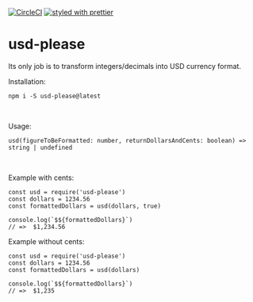[![CircleCI](https://circleci.com/gh/aervin/usd-please/tree/master.svg?style=shield)](https://circleci.com/gh/aervin/usd-please/tree/master)
[![styled with prettier](https://img.shields.io/badge/styled_with-prettier-ff69b4.svg)](https://github.com/prettier/prettier)
# usd-please
Its only job is to transform integers/decimals into USD currency format.

Installation:
```
npm i -S usd-please@latest
```
<br>


Usage:
```
usd(figureToBeFormatted: number, returnDollarsAndCents: boolean) => string | undefined
```
<br>


Example with cents:
```
const usd = require('usd-please')
const dollars = 1234.56
const formattedDollars = usd(dollars, true)

console.log(`$${formattedDollars}`)
// =>  $1,234.56
```

Example without cents:
```
const usd = require('usd-please')
const dollars = 1234.56
const formattedDollars = usd(dollars)

console.log(`$${formattedDollars}`)
// =>  $1,235
```
